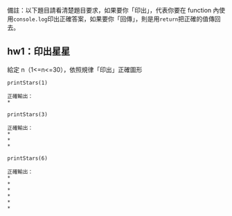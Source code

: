 備註：以下題目請看清楚題目要求，如果要你「印出」，代表你要在 function 內使用`console.log`印出正確答案，如果要你「回傳」，則是用`return`把正確的值傳回去。

## hw1：印出星星

給定 n（1<=n<=30），依照規律「印出」正確圖形

```
printStars(1)

正確輸出：
*
```

```
printStars(3)

正確輸出：
*
*
*
```

```
printStars(6)

正確輸出：
*
*
*
*
*
*
```
